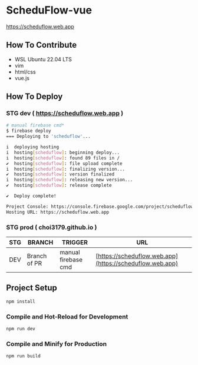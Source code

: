 # ScheduFlow-vue
https://scheduflow.web.app

## How To Contribute
- WSL Ubuntu 22.04 LTS
- vim
- html/css
- vue.js

## How To Deploy
### STG dev  ( https://scheduflow.web.app )
```bash
# manual firebase cmd*
$ firebase deploy
=== Deploying to 'scheduflow'...

i  deploying hosting
i  hosting[scheduflow]: beginning deploy...
i  hosting[scheduflow]: found 89 files in /
✔  hosting[scheduflow]: file upload complete
i  hosting[scheduflow]: finalizing version...
✔  hosting[scheduflow]: version finalized
i  hosting[scheduflow]: releasing new version...
✔  hosting[scheduflow]: release complete

✔  Deploy complete!

Project Console: https://console.firebase.google.com/project/scheduflow/overview
Hosting URL: https://scheduflow.web.app
```
### STG prod ( choi3179.github.io )

|STG|BRANCH|TRIGGER|URL|
|------|---|---|---|
|DEV|Branch of PR|manual firebase cmd|[https://scheduflow.web.app](https://scheduflow.web.app)|

## Project Setup

```sh
npm install
```

### Compile and Hot-Reload for Development

```sh
npm run dev
```

### Compile and Minify for Production

```sh
npm run build
```
